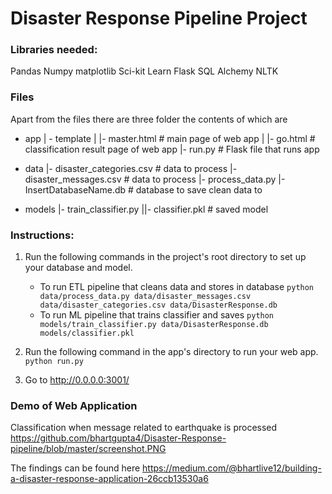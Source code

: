 # Disaster Response Pipeline Project

### Libraries needed:
Pandas
Numpy
matplotlib
Sci-kit Learn
Flask
SQL Alchemy
NLTK

### Files 
Apart from the files there are three folder the contents of which are
- app
| - template
| |- master.html  # main page of web app
| |- go.html  # classification result page of web app
|- run.py  # Flask file that runs app

- data
|- disaster_categories.csv  # data to process 
|- disaster_messages.csv  # data to process
|- process_data.py
|- InsertDatabaseName.db   # database to save clean data to

- models
|- train_classifier.py
||- classifier.pkl  # saved model

### Instructions:
1. Run the following commands in the project's root directory to set up your database and model.

    - To run ETL pipeline that cleans data and stores in database
        `python data/process_data.py data/disaster_messages.csv data/disaster_categories.csv data/DisasterResponse.db`
    - To run ML pipeline that trains classifier and saves
        `python models/train_classifier.py data/DisasterResponse.db models/classifier.pkl`

2. Run the following command in the app's directory to run your web app.
    `python run.py`

3. Go to http://0.0.0.0:3001/

### Demo of Web Application
Classification when message related to earthquake is processed
https://github.com/bhartgupta4/Disaster-Response-pipeline/blob/master/screenshot.PNG

The findings can be found here https://medium.com/@bhartlive12/building-a-disaster-response-application-26ccb13530a6

